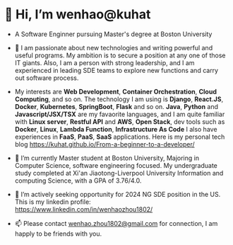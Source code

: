 # 👋 Hi, I’m wenhao@kuhat 
+ A Software Enginner pursuing Master's degree at Boston University
- 👀 I am passionate about new technologies and writing powerful and useful programs. My ambition is to secure a position at any one of those IT giants. 
Also, I am a person with strong leadership, and I am experienced in leading SDE teams to explore new functions and carry out software process.
+ My interests are **Web Development**, **Container Orchestration**, **Cloud Computing**, and so on. The technology I am using is **Django**, **React.JS**, **Docker**, **Kubernetes**, **SpringBoot**, **Flask** and so on. **Java**, **Python** and **Javascript/JSX/TSX** are my favaorite languages, and I am quite familiar with **Linux server**, **Restful API** and **AWS**, **Open Stack**, dev tools such as **Docker**, **Linux**, **Lambda Function**, **Infrastructure As Code** I also have experiences in **FaaS**, **PaaS**, **SaaS** applications.
Here is my personal tech blog https://kuhat.github.io/From-a-beginner-to-a-developer/
- 🌱 I’m currently Master student at Boston University, Majoring in Computer Science, software engineering focused.
My undergraduate study completed at Xi'an Jiaotong-Liverpool University Information and computing Science, with a GPA of 3.76/4.0.

- 💞️ I’m actively seeking opportunity for 2024 NG SDE position in the US. This is my linkedin profile: https://www.linkedin.com/in/wenhaozhou1802/
- 📫 Please contact wenhao.zhou1802@gmail.com for connection, I am happly to be friends with you.

<!---
kuhat/kuhat is a ✨ special ✨ repository because its `README.md` (this file) appears on your GitHub profile.
You can click the Preview link to take a look at your changes.
--->
